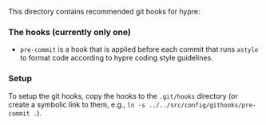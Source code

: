 <!--
Copyright (c) 1998 Lawrence Livermore National Security, LLC and other
NALU_HYPRE Project Developers. See the top-level COPYRIGHT file for details.

SPDX-License-Identifier: (Apache-2.0 OR MIT)
-->

This directory contains recommended git hooks for hypre:

### The hooks (currently only one)

* `pre-commit` is a hook that is applied before each commit that runs `astyle`
to format code according to hypre coding style guidelines.

### Setup

To setup the git hooks, copy the hooks to the `.git/hooks` directory (or create
a symbolic link to them, e.g., `ln -s ../../src/config/githooks/pre-commit .`).

